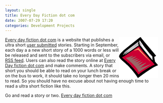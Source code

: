 ```yaml
---
layout: single
title: Every Day Fiction dot com
date: 2007-07-29 17:20
categories: Development Projects
---
```

<a href="http://www.everydayfiction.com/stories/"><img src="/public/uploads/2007/07/book1.gif" alt="book1.gif" align="right" height="135" width="128" />Every day fiction dot com</a> is a website that publishes a ultra short <a href="http://www.everydayfiction.com/stories/submit-story/">user submitted</a> stories. Starting in September, each day a a new short story of a 1000 words or less will be released and sent to the subscribers via email, or <a href="http://www.everydayfiction.com/stories/wp-content/themes/direct-response/images/feed.jpg">RSS feed</a>. Users can also read the story online at <a href="http://www.everydayfiction.com/stories/">Every Day fiction dot com</a> and make comments. A story that short you should be able to read on your lunch break or on the bus to work, it should take no longer then 20 mins to read. So you should have no excuse about not having enough time to read a ultra short fiction like this.

Go and read a story or two. <a href="http://www.everydayfiction.com/stories/">Every day fiction dot com</a>
